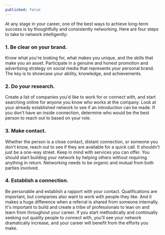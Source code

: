 ```yaml
---
published: false
---
```


At any stage in your career, one of the best ways to achieve long-term success is by thoughtfully and consistently networking. Here are four steps to take to network intelligently:

### 1.	Be clear on your brand.
Know what you're looking for, what makes you unique, and the skills that make you an asset. Participate in a genuine and honest promotion and advertising strategy on social media that represents your personal brand. The key is to showcase your ability, knowledge, and achievements.

### 2.	Do your research.
Create a list of companies you'd like to work for or connect with, and start searching online for anyone you know who works at the company. Look at your already established network to see if an introduction can be made. If you don't have an inside connection, determine who would be the best person to reach out to based on your role.

### 3.	Make contact.
Whether the person is a close contact, distant connection, or someone you don't know, reach out to see if they are available for a quick call. It shouldn't just be a one-way street. Keep in mind with services you can offer. You should start building your network by helping others without requiring anything in return. Networking needs to be organic and mutual from both parties involved.

### 4.	Establish a connection.
Be personable and establish a rapport with your contact. Qualifications are important, but companies also want to work with people they like. And it makes a huge difference when a referral is shared from someone internally. It's important to build and create a tribe of professionals to lean on and learn from throughout your career. If you start methodically and continually seeking out quality people to connect with, you'll see your network dramatically increase, and your career will benefit from the efforts you make.

